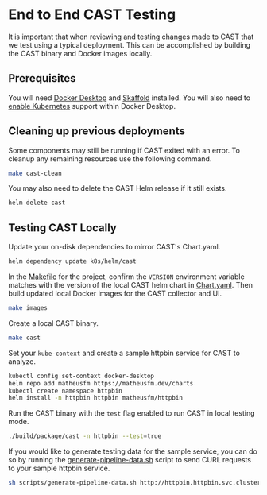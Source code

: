 # End to End CAST Testing

It is important that when reviewing and testing changes made to CAST
that we test using a typical deployment. This can be accomplished
by building the CAST binary and Docker images locally.

## Prerequisites

You will need [Docker
Desktop](https://www.docker.com/products/docker-desktop/) and
[Skaffold](https://skaffold.dev) installed. You will also need to
[enable
Kubernetes](https://docs.docker.com/desktop/kubernetes/#enable-kubernetes)
support within Docker Desktop.

## Cleaning up previous deployments

Some components may still be running if CAST exited with an error.
To cleanup any remaining resources use the following command.

```bash
make cast-clean
```

You may also need to delete the CAST Helm release if it still exists.

```bash
helm delete cast
```

## Testing CAST Locally

Update your on-disk dependencies to mirror CAST's Chart.yaml.

```bash
helm dependency update k8s/helm/cast
```

In the [Makefile](./Makefile) for the project, confirm the ```VERSION```
environment variable matches with the version of the local CAST helm
chart in [Chart.yaml](./k8s/helm/cast/Chart.yaml). Then build updated
local Docker images for the CAST collector and UI.

```bash
make images
```

Create a local CAST binary.

```bash
make cast
```

Set your ```kube-context``` and create a sample httpbin service for CAST to analyze.

```bash
kubectl config set-context docker-desktop
helm repo add matheusfm https://matheusfm.dev/charts
kubectl create namespace httpbin
helm install -n httpbin httpbin matheusfm/httpbin
```

Run the CAST binary with the ```test``` flag enabled to run
CAST in local testing mode.

```bash
./build/package/cast -n httpbin --test=true
```

If you would like to generate testing data for the sample service,
you can do so by running the
[generate-pipeline-data.sh](./scripts/generate-pipeline-data.sh)
script to send CURL requests to your sample httpbin service.

```bash
sh scripts/generate-pipeline-data.sh http://httpbin.httpbin.svc.cluster.local
```
